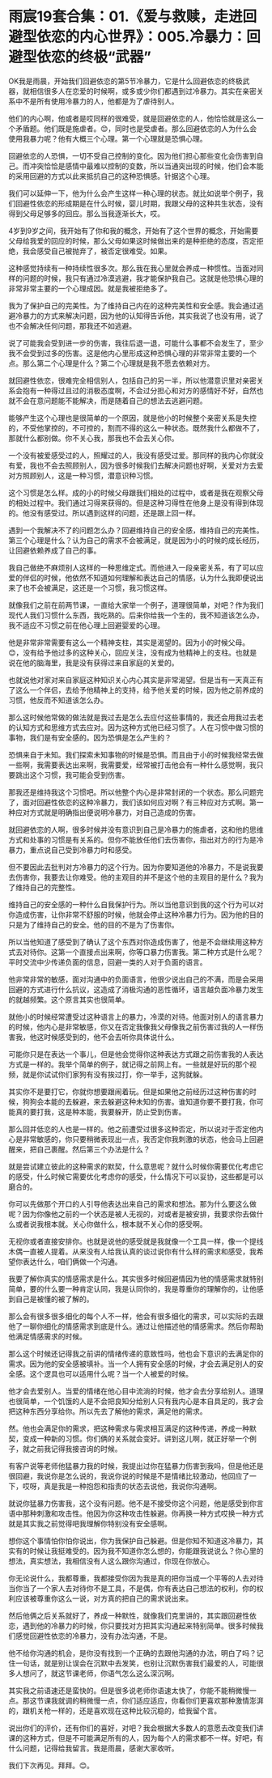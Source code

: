 # 雨宸19套合集：01.《爱与救赎，走进回避型依恋的内心世界》：005.冷暴力：回避型依恋的终极“武器”

OK我是雨晨，开始我们回避依恋的第5节冷暴力，它是什么回避依恋的终极武器，就相信很多人在恋爱的时候啊，或多或少你们都遇到过冷暴力。其实在亲密关系中不是所有使用冷暴力的人，他都是为了虐待别人。

他们的内心啊，他或者是哎同样的很难受，就是回避依恋的人，他恰恰就是这么一个矛盾题。他们既是施虐者。😊，同时也是受虐者。那么回避依恋的人为什么会使用我暴力呢？他有大概三个心理。第一个心理就是恐惧心理。

回避依恋的人恐惧，一切不受自己控制的变化。因为他们担心那些变化会伤害到自己。而冲突恰恰是感情中最难以控制的变数，所以当通突出现的时候，他们会本能的采用回避的方式以此来抵抗自己的这种恐惧感。针据这个心理。

我们可以延伸一下，他为什么会产生这样一种心理的状态。就比如说举个例子，我们回避性依恋的形成期是在什么时候，婴儿时期，我跟父母的这种共生状态，没有得到父母足够多的回应。那么当我逐渐长大，哎。

4岁到9岁之间，我开始有了你和我的概念，开始有了这个世界的概念，开始需要父母给我爱的回应的时候，那么父母如果这时候做出来的是种拒绝的态度，否定拒绝，我会感受自己被抛弃了，被否定很难受。如果。

这种感觉持续有一种持续性很多次。那么我在我心里就会养成一种惯性。当面对同样的问题的时候，我只有通过冷漠逃避，我才能保护我自己。这就是他恐惧心理的非常非常主要的一个心理成因。就是我被拒绝多了。

我为了保护自己的完美性。为了维持自己内在的这种完美性和安全感。我会通过逃避冷暴力的方式来解决问题，因为他的认知得告诉他，其实我说了也没有用，说了也不会解决任何问题，那我还不如逃避。

说了可能我会受到进一步的伤害，我往后退一退，可能什么事都不会发生了，至少我不会受到过多的伤害。这是他内心里形成这种恐惧心理的非常非常主要的一个点。那么第二个心理是什么？第二个心理就是我不愿去依赖对方。

就回避性依恋，很难完全相信别人，包括自己的另一半，所以他潜意识里对亲密关系会抱有一种得过且过的消极态度啊，不会过分担心和对方的感情好不好，自然也就不会在意问题能不能解决，而是随着自己的想法去逃避问题。

能够产生这个心理也是很简单的一个原因，就是他小的时候整个亲密关系是失控的，不受他掌控的，不可控的，割而不得的这么一种状态。既然我什么都做不了，那就什么都别做。你不关心我，那我也不会去关心你。

一个没有被爱感受过的人，照耀过的人，我没有感受过爱。那同样的我内心你就没有爱，我也不会去照顾别人，因为很多时候我们去解决问题也好啊，关爱对方去爱对方照顾别人，这是一种习惯，潜意识种习惯。

这个习惯是怎么样。成的小的时候父母跟我们相处的过程中，或者是我在观察父母的相处过程中。我们通过习得来获得的。但是这种习得性在他身上是没有得到体现的。他没有感受过。所以遇到这样的问题，还是跟上回一样。

遇到一个我解决不了的问题怎么办？回避维持自己的安全感，维持自己的完美性。第三个心理是什么？认为自己的需求不会被满足，就是因为小的时候的成长经历，让回避依赖养成了自己的事。

我自己做绝不麻烦别人这样的一种思维定式。而他进入一段亲密关系，有了可以应爱的伴侣的时候，他依然不知道如何理解和表达自己的情感，认为什么我即便说出来了也不会被满足，这还是一个习惯，我习惯这样。

就像我们之前在前两节课，一直给大家举一个例子，道理很简单，对吧？作为我们现代人我们习惯什么东西，我吃熟的。后来你给我一个生的，我不知道该怎么办，我不适应不习惯之前在他心理上回避婴爱的心理。

他是非常非常需要有这么一个精神支柱，其实是渴望的。因为小的时候父母。😊，没有给予他过多的这种关心，回应关注，没有成为他精神上的支柱。也就是说在他的脑海里，我是没有获得过来自家庭的关爱的。

也就说他对家对来自家庭这种知识关心内心其实是非常渴望。但是当有一天真正有了这么一个伴侣，去给予他精神上的支持，给予他关爱的时候，因为他之前养成的习惯，他反而不知道该怎么办。

那么这时候他常做的做法就是我过去是怎么去应付这些事情的，我还会用我过去老的认知方式和思维方式去应对。因为这种方式他已经习惯了。人在习惯中做习惯的事物，我们是有安全感的。因为恐惧是怎么产生的？

恐惧来自于未知。我们探索未知事物的时候是恐惧。而且由于小的时候我经常去做一些啊，我需要表达出来啊，我需要爱，经常被打击他会有一种什么感觉啊，我只要跳出这个习惯，我可能会受到伤害。

那我还是维持我这个习惯吧。所以他整个内心是非常封闭的一个状态。那么问题完了，面对回避性依恋的这种冷暴力，我们该如何应对啊？有三种应对方式啊。第一种应对方式就是明确指出便说明冷暴力，对自己造成的伤害。

就回避依恋的人啊，很多时候并没有意识到自己是冷暴力的施虐者，这和他的思维方式和处事的习惯是有关系的。但你不能放任他们去伤害你，指出对方的行为是冷暴力，重点说自己受到冷暴力时和感受。

但不要因此去批判对方冷暴力的这个行为。因为你要知道他的冷暴力，不是说我要去伤害你，我要去让你难受。他的主观目的并不是这个他的主观目的是什么？我为了维持自己的完整性。

维持自己的安全感的一种什么自我保护行为。所以当他意识到我的这个行为可以对你造成伤害，让你非常不舒服的时候，他就会停止这种冷暴力行为。因为他的目的只是为了维持自己的安全。他的目的不是为了伤害你。

所以当他知道了感受到了确认了这个东西对你造成伤害了，他是不会继续用这种方式去对待你。这第一个直接点出来啊，你等口暴力伤害我。第二种方式是什么呢？平时交流中少传递负面的信息，回避一类的人对于负面的语言。

他非常非常的敏感，面对沟通中的负面语言，他很少说出自己的不满，而是会采用回避的方式进行什么抗议，这造成了消极沟通的恶性循环，语言越负面冷暴力发生的就越频繁。这个原言其实也很简单。

就他小的时候经常遭受过这种语言上的暴力，冷漠的对待。他面对别人的语言暴力的时候，他内心是非常敏感，你又在否定我像我父母像我之前伤害过我的人一样伤害我，他这时候感受到的，他不会去听你具体说什么。

可能你只是在表达一个事儿，但是他会觉得你这种表达方式跟之前伤害我的人表达方式是一样的。我举个简单的例子，就记得之前网上有。一些就是好玩的那个视频，就是你试试你们家狗有没有挨过打，你一举手，这狗就躲。

其实你不是要打它，你就你想要跟闹着玩。但是如果他之前经历过这种伤害的时候，狗狗会本能的去躲避，来去躲避这种未知的伤害。谁知道你要不要打我，你可能真的要打我，这是种本能，我要躲开，防止受到伤害。

那么回并低恋的人也是一样的。他之前遭受过很多这种否定，所以说对于否定他内心是非常敏感的，你只要稍微表现出一点，我否定你我刺激的状态，他会马上回避醒来，把自己裹醒。然后第三个办法是什么？

就是尝试建立彼此的这种需求的默契，什么意思呢？就什么时候你需要优化考虑它的感受，什么时候它需要优化考虑你的感受，什么情况下可以妥协，这些都是可以磨合的。

你可以先做那个开口的人引导他表达出来自己的需求和想法。那为什么要这么做呢？因为你像他之前的一个状态是被人无视的，对或者是被安排，我要求你去做什么或者说我根本就。关心你做什么，根本就不关心你的感受啊。

无视你或者直接安排你。也就是说他的感受就是我就像一个工具一样，像一个提线木偶一直被人提着。从来没有人给我认真的谈过说你有什么样的需求和感受，我希望你表达什么，咱们俩做一个沟通。

我要了解你真实的情感需求是什么。其实很多时候回避情因为他的情感需求就特别简单，要的什么要一种肯定认同，我是认同你的，我是尊重你的理解你的，让他感到自己是被懂的被了解的。

那么会有很多很多细化的每个人不一样，他会有很多细化的需求，可以实际的去跟他了一聊你细化的情感需求到底是什么。通过让他描述他的情感需求。然后你帮助他满足情感需求的时候。

那么这个时候还记得我之前讲的情绪传递的意致性吗，他也会下意识的去满足你的需求。因为他的安全感被填补。当一个人拥有安全感的时候，才会去满足别人的安全感。这个逻具也可以适用什么呢？当一个人被爱的时候。

他才会去爱别人。当爱的情绪在他心目中流淌的时候，他才会去分享给别人。道理也很简单，一个饥饿的人是不会把良知分给别人只有我内心是本自具足的，我才会把这种东西分享给你。所以先去了解他的需求，满足他的需求。

然。他也会满足你的需求，把这种需求与需求相互满足的这种传递，养成一种默契，变成一种新的习惯。你们俩的关系就会变好。讲到这儿啊，就正好举一个例子，就之前我记得我接咨询的时候。

有客户说等老师他猛暴力我的时候，我提出过你在猛暴力伤害到我吗，但是他还是很回避，我说你是怎么说的，我说你说的时候是不是情绪比较激动，他回应了一下，哎呀，真是我是一种抱怨和指责的状态去说他，我说你沟通啊。

就说你猛暴力伤害我，这个没有问题。他不是不接受你这个问题，他是感受到你言语中那种刺激和攻击性。他因为你这种攻击性躲避。你再换一种方式哎换一种方式就是其实我之前觉得吧我理解你特别没有安全感啊。

想你这个事情怕你怕你说出，你为我保护自己躲避。但是你知不知道这冷暴力，其实有的时候让我挺难受的。因为我不知道你怎么想的，你能跟我说说么？你心里的想法，真实想法，我相信没有人这么跟你沟通过，你现在你放心。

你无论说什么，我都尊重，我都接受你因为我是真的把你当成一个平等的人去对待当你当了一个家人去对待你不是工具，不是偶，你有表达自己想法的权利，你的权利应该被尊重你这么一说，对方真的把自己的需求说出来。

然后他俩之后关系就好了，养成一种默性，就像我们克里讲的，其实跟回避性依恋，遇到他的冷暴力的时候，你只要找对方把其实沟通起来特别简单。很多时候我们感觉回避性依恋的冷暴力，没有办法沟通，不是。

他不给你沟通的机会，是你没有找到一个正确的去跟他沟通的办法，明白了吗？记住一句话，就是别让误会在沉默中去发笑，也别让沉默伤害我们最爱的人，可能很多人想问了，就这节课老师，你语气怎么这么深沉啊。

其实我之前语速还是蛮快的。但是很多说老师你语速太快了，你能不能稍微慢一点。那这节课我就调的稍微慢一点，你们适应适应，你看你们更喜欢那种激情澎湃的，跟机关枪一样的，还是喜欢现在这种比较沉稳的，给我留个言。

说出你们的评价，还有你们的喜好，对吧？我会根据大多数人的意愿去改变我们讲课的这种方式，但是不可能满足所有的人，因为每个人的需求都不一样。好吧，有什么问题，记得给我留言。我是雨晨，感谢大家收听。

我们下次再见。拜拜。😊。